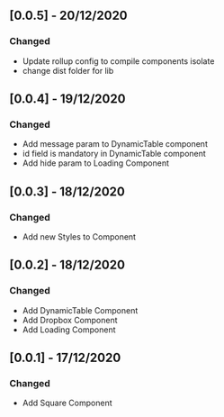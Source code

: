 ## [0.0.5] - 20/12/2020

### Changed

-   Update rollup config to compile components isolate
-   change dist folder for lib

## [0.0.4] - 19/12/2020

### Changed

-   Add message param to DynamicTable component
-   id field is mandatory in DynamicTable component
-   Add hide param to Loading Component

## [0.0.3] - 18/12/2020

### Changed

-   Add new Styles to Component

## [0.0.2] - 18/12/2020

### Changed

-   Add DynamicTable Component
-   Add Dropbox Component
-   Add Loading Component

## [0.0.1] - 17/12/2020

### Changed

-   Add Square Component
